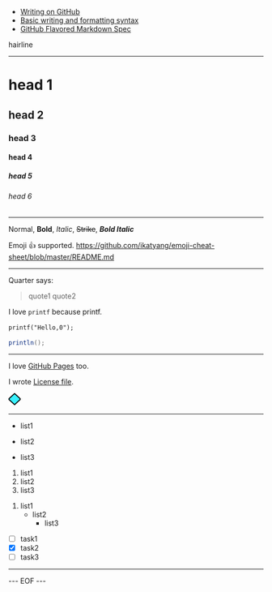 - [Writing on GitHub](https://docs.github.com/en/free-pro-team@latest/github/writing-on-github)
- [Basic writing and formatting syntax](https://docs.github.com/en/free-pro-team@latest/github/writing-on-github/basic-writing-and-formatting-syntax)
- [GitHub Flavored Markdown Spec](https://github.github.com/gfm/)

hairline
***

# head 1
## head 2
### head 3
#### head 4
##### head 5
###### head 6

***

Normal, **Bold**, *Italic*, ~~Strike~~, ***Bold Italic***

Emoji :+1: supported. https://github.com/ikatyang/emoji-cheat-sheet/blob/master/README.md

***

Quarter says:
> quote1
> quote2

I love `printf` because printf.

```
printf("Hello,0");
```

```Java
println();
```

***

I love [GitHub Pages](https://pages.github.com/) too.

I wrote [License file](./LICENSE.txt).

![alt text](./src/main/javadoc/io/github/olyutorskii/ghmvnlibtmpl/doc-files/bluedia.png "image title")

***

- list1
+ list2
* list3

1. list1
1. list2
1. list3

1) list1
   - list2
     - list3

- [ ] task1
- [x] task2
- [ ] task3

***


--- EOF ---
